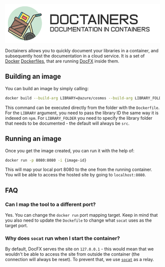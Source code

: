 ![Doctainers logo](readme-heading.png)

Doctainers allows you to quickly document your libraries in a container, and subsequently host the documentation in a cloud service. It is a set of [Docker](https://www.docker.com/) [Dockerfiles](https://docs.docker.com/engine/reference/builder/), that are running [DocFX](https://dotnet.github.io/docfx/) inside them.

## Building an image

You can build an image by simply calling:

```bash
docker build --build-arg LIBRARY=@azure/cosmos --build-arg LIBRARY_FOLDER=src .
```

This command can be executed directly from the folder with the `Dockerfile`. For the `LIBRARY` argument, you need to pass the library ID the same way it is indexed on `npm`. For `LIBRARY_FOLDER` you need to specify the library folder that needs to be documented - the default will always be `src`.

## Running an image

Once you get the image created, you can run it with the help of:

```bash
docker run -p 8080:8080 -i {image-id}
```

This will map your local port 8080 to the one from the running container. You will be able to access the hosted site by going to `localhost:8080`.

## FAQ

### Can I map the tool to a different port?

Yes. You can change the `docker run` port mapping target. Keep in mind that you also need to update the `Dockefile` to change what `socat` uses as the target port.

### Why does `socat` run when I start the container?

By default, DocFX serves the site on `127.0.0.1` - this would mean that we wouldn't be able to access the site from outside the container (the connection will always be reset). To prevent that, we use [`socat`](https://linux.die.net/man/1/socat) as a relay.